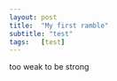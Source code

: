 ```yaml
---
layout: post
title:  "My first ramble"
subtitle: "test"
tags:   [test]
---
```


too weak to be strong
